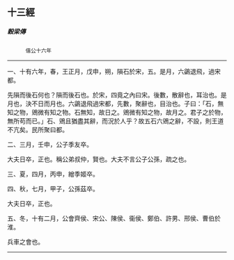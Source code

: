 

## 十三經

##### 穀梁傳
　　　`僖公十六年`

* * *

一、十有六年，春，王正月，戊申，朔，隕石於宋，五。是月，六鷁退飛，過宋都。

先隕而後石何也？隕而後石也。於宋，四竟之內曰宋。後數，散辭也，耳治也。是月也，決不日而月也。六鷁退飛過宋都，先數，聚辭也，目治也。子曰：「石，無知之物，鶂微有知之物。石無知，故日之。鶂微有知之物，故月之。君子之於物，無所苟而已。」石、鶂且猶盡其辭，而況於人乎？故五石六鶂之辭，不設，則王道不亢矣。民所聚曰都。

二、三月，壬申，公子季友卒。

大夫日卒，正也。稱公弟叔仲，賢也。大夫不言公子公孫，疏之也。

三、夏，四月，丙申，繒季姬卒。

四、秋，七月，甲子，公孫茲卒。

大夫日卒，正也。

五、冬，十有二月，公會齊侯、宋公、陳侯、衞侯、鄭伯、許男、邢侯、曹伯於淮。

兵車之會也。

* * *

